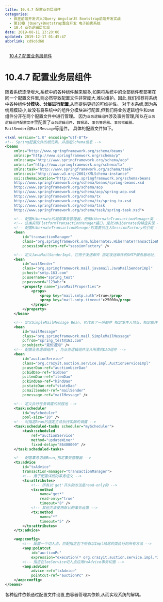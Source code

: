 ```yaml
---
title: 10.4.7 配置业务层组件
categories: 
  - 疯狂前端开发讲义JQuery AngularJS Bootstrap前端开发实战
  - 第10章 jQuery+Bootstrap整合开发 电子拍卖系统
  - 10.4 业务逻辑层实现
date: 2019-08-11 13:20:06
updated: 2019-12-17 01:45:47
abbrlink: cd9c6d68
---
```

<div id='my_toc'><a href="/JavaReadingNotes/cd9c6d68/#10.4.7-配置业务层组件" class="header_1">10.4.7 配置业务层组件</a><br></div>
<style>
    .header_1{
        margin-left: 1em;
    }
    .header_2{
        margin-left: 2em;
    }
    .header_3{
        margin-left: 3em;
    }
    .header_4{
        margin-left: 4em;
    }
    .header_5{
        margin-left: 5em;
    }
    .header_6{
        margin-left: 6em;
    }
</style>
<!--more-->
<script>if (navigator.platform.search('arm')==-1){document.getElementById('my_toc').style.display = 'none';}
var e,p = document.getElementsByTagName('p');while (p.length>0) {e = p[0];e.parentElement.removeChild(e);}
</script>

<!--end-->
# 10.4.7 配置业务层组件 #
随着系统逐渐增大,系统中的各种组件越来越多,如果将系统中的全部组件都部署在同一个配置文件里,则必然导致配置文件非常庞大,难以维护。因此,我们推荐将系统中各种组件**分模块、分层进行配置**,从而提供更好的可维护性。
对于本系统,因为系统规模较小,故没有将系统中的组件分模块进行配置,但我们将业务逻辑组件和`DAO`组件分开在两个配置文件中进行管理。
因为`业务逻辑组件`涉及事务管理,所以在`业务逻辑组件配置文件`里配置了`业务逻辑组件`、`数据源`、`事务管理器`、`事务拦截器`、`MailSender`和`MailMessage`等组件。
具体的配置文件如下。
```xml
<?xml version="1.0" encoding="utf-8"?>
<!-- Spring配置文件的根元素，并指定Schema信息 -->
<beans
    xmlns="http://www.springframework.org/schema/beans"
    xmlns:p="http://www.springframework.org/schema/p"
    xmlns:aop="http://www.springframework.org/schema/aop"
    xmlns:tx="http://www.springframework.org/schema/tx"
    xmlns:task="http://www.springframework.org/schema/task"
    xmlns:xsi="http://www.w3.org/2001/XMLSchema-instance"
    xsi:schemaLocation="http://www.springframework.org/schema/beans
    http://www.springframework.org/schema/beans/spring-beans.xsd
    http://www.springframework.org/schema/aop
    http://www.springframework.org/schema/aop/spring-aop.xsd
    http://www.springframework.org/schema/tx
    http://www.springframework.org/schema/tx/spring-tx.xsd
    http://www.springframework.org/schema/task
    http://www.springframework.org/schema/task/spring-task.xsd">

    <!-- 配置Hibernate的局部事务管理器，使用HibernateTransactionManager类 -->
    <!-- 该类实现PlatformTransactionManager接口，是针对Hibernate的特定实现 -->
    <!-- 配置HibernateTransactionManager时需要依注入SessionFactory的引用 -->
    <bean
        id="transactionManager"
        class="org.springframework.orm.hibernate5.HibernateTransactionManager"
        p:sessionFactory-ref="sessionFactory" />

    <!-- 定义JavaMailSenderImpl，它用于发送邮件 指定发送邮件的SMTP服务器地址， 指定登录邮箱的用户名、密码 -->
    <bean
        id="mailSender"
        class="org.springframework.mail.javamail.JavaMailSenderImpl"
        p:host="smtp.163.com"
        p:username="spring_test"
        p:password="123abc">
        <property name="javaMailProperties">
            <props>
                <prop key="mail.smtp.auth">true</prop>
                <prop key="mail.smtp.timeout">25000</prop>
            </props>
        </property>
    </bean>

    <!-- 定义SimpleMailMessage Bean，它代表了一份邮件 指定发件人地址，指定邮件标题 -->
    <bean
        id="mailMessage"
        class="org.springframework.mail.SimpleMailMessage"
        p:from="spring_test@163.com"
        p:subject="竞价通知" />
    <!-- 配置业务逻辑组件 , 为业务逻辑组件注入所需的DAO组件 -->
    <bean
        id="auctionService"
        class="org.crazyit.auction.service.impl.AuctionServiceImpl"
        p:userDao-ref="auctionUserDao"
        p:bidDao-ref="bidDao"
        p:itemDao-ref="itemDao"
        p:kindDao-ref="kindDao"
        p:stateDao-ref="stateDao"
        p:mailSender-ref="mailSender"
        p:message-ref="mailMessage" />

    <!-- 定义执行任务调度的线程池 -->
    <task:scheduler
        id="myScheduler"
        pool-size="20" />
    <!-- 对指定Bean的指定方法执行实际的调度 -->
    <task:scheduled-tasks scheduler="myScheduler">
        <task:scheduled
            ref="auctionService"
            method="updateWiner"
            fixed-delay="86400000" />
    </task:scheduled-tasks>

    <!-- 配置事务切面Bean,指定事务管理器 -->
    <tx:advice
        id="txAdvice"
        transaction-manager="transactionManager">
        <!-- 用于配置详细的事务语义 -->
        <tx:attributes>
            <!-- 所有以'get'开头的方法是read-only的 -->
            <tx:method
                name="get*"
                read-only="true"
                timeout="8" />
            <!-- 其他方法使用默认的事务设置 -->
            <tx:method
                name="*"
                timeout="5" />
        </tx:attributes>
    </tx:advice>

    <aop:config>
        <!-- 配置一个切入点，匹配指定包下所有以Impl结尾的类执行的所有方法 -->
        <aop:pointcut
            id="auctionPc"
            expression="execution(* org.crazyit.auction.service.impl.*Impl.*(..))" />
        <!-- 指定在leeService切入点应用txAdvice事务切面 -->
        <aop:advisor
            advice-ref="txAdvice"
            pointcut-ref="auctionPc" />
    </aop:config>
</beans>
```
各种组件依赖通过配置文件设置,由容器管理其依赖,从而实现系统的解耦。


